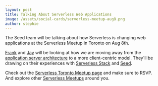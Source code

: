 ```yaml
---
layout: post
title: Talking About Serverless Web Applications
image: /assets/social-cards/serverless-meetup-aug8.png
author: stephie
---
```


The Seed team will be talking about how Serverless is changing web applications at the Serverless Meetup in Toronto on Aug 8th.

[Frank](https://twitter.com/fanjiewang) and [Jay](https://twitter.com/jayair) will be looking at how we are moving away from the [application server architecture](https://en.wikipedia.org/wiki/Application_server) to a more client-centric model. They'll be drawing on their experiences with [Serverless Stack](https://serverless-stack.com) and [Seed](https://seed.run).

Check out the [Serverless Toronto Meetup page](https://www.meetup.com/Serverless-Toronto/events/253011233/) and make sure to RSVP. And explore other [Serverless Meetups](https://serverless.com/community/meetups/) around you.
